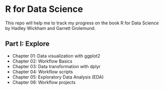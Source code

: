 # R for Data Science

This repo will help me to track my progress on the book R for Data Science by
Hadley Wickham and Garrett Grolemund.

## Part I: Explore

- Chapter 01: Data visualization with ggplot2
- Chapter 02: Workflow Basics
- Chapter 03: Data transformation with dplyr
- Chapter 04: Workflow scripts
- Chapter 05: Exploratory Data Analysis (EDA)
- Chapter 06: Workflow projects
